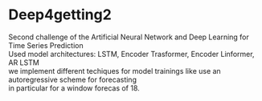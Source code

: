 # Deep4getting2
Second challenge of the Artificial Neural Network and Deep Learning for Time Series Prediction
<br> Used model architectures: LSTM, Encoder Trasformer, Encoder Linformer, AR LSTM
<br> we implement different techiques for model trainings like use an autoregressive scheme for forecasting
<br> in particular for a window forecas of 18.
